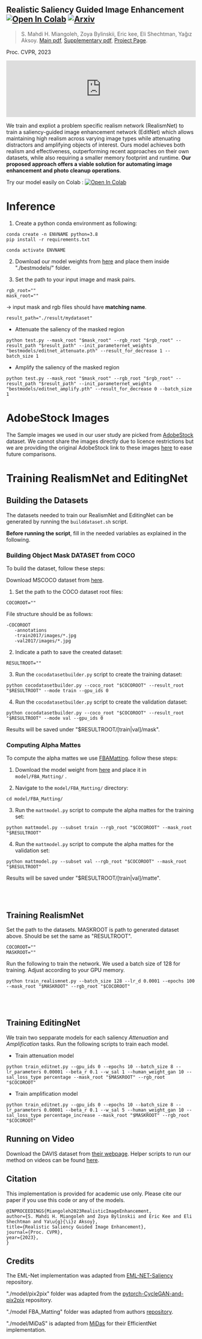 ## Realistic Saliency Guided Image Enhancement [![Open In Colab](https://colab.research.google.com/assets/colab-badge.svg)](https://colab.research.google.com/github/https://github.com/compphoto/RealisticImageEnhancement/blob/main/demo.ipynb) [![Arxiv](http://img.shields.io/badge/cs.CV-arXiv-B31B1B.svg)]()


> S. Mahdi H. Miangoleh, Zoya Bylinskii, Eric kee, Eli Shechtman, Yağız Aksoy.
> [Main pdf](),
> [Supplementary pdf](),
> [Project Page](http://yaksoy.github.io/realisticEditing/). 

Proc. CVPR, 2023

<!-- [![video](figures/teaser_n.jpg)]() -->

<style>
        iframe {
            width: 100%;
            height: auto;
        }
    </style>
<body>
<iframe src="https://www.youtube.com/embed/5dKUDMnnjuo" frameborder="0" allowfullscreen></iframe>
</body>


We train and expliot a problem specific realism network (RealismNet) to train a saliency-guided image enhancement network (EditNet) which allows maintaining high realism across varying image types while attenuating distractors and amplifying objects of interest. Ours model achieves both realism and effectiveness, outperforming recent approaches on their own datasets, while also requiring a smaller memory footprint and runtime. **Our proposed approach offers a viable solution for automating image enhancement and photo cleanup operations**.


Try our model easily on Colab : [![Open In Colab](https://colab.research.google.com/assets/colab-badge.svg)](https://colab.research.google.com/github/https://github.com/compphoto/RealisticImageEnhancement/blob/main/demo.ipynb)



# Inference

1. Create a python conda environment as following:

```
conda create -n ENVNAME python=3.8
pip install -r requirements.txt

conda activate ENVNAME
```

2. Download our model weights from [here](https://drive.google.com/file/d/1NUN9xmD3p8G7n-HpD03UY9LHEF6J82-Q/view?usp=drive_link) and place them inside "./bestmodels/" folder.

3. Set the path to your input image and mask pairs. 
```
rgb_root=""
mask_root=""
```

-> input mask and rgb files should have **matching name**. 

```
result_path="./result/mydataset"
```

* Attenuate the saliency of the masked region
```
python test.py --mask_root "$mask_root" --rgb_root "$rgb_root" --result_path "$result_path" --init_parameternet_weights "bestmodels/editnet_attenuate.pth" --result_for_decrease 1 --batch_size 1
```
* Amplify the saliency of the masked region
```
python test.py --mask_root "$mask_root" --rgb_root "$rgb_root" --result_path "$result_path" --init_parameternet_weights "bestmodels/editnet_amplify.pth" --result_for_decrease 0 --batch_size 1
```

# AdobeStock Images

The Sample images we used in our user study are picked from [AdobeStock](https://stock.adobe.com) dataset. We cannot share the images directly due to licence restrictions but we are providing the original AdobeStock link to these images [here](./scripts/adobestockdatasetlink.md) to ease future comparisons.  

# Training RealismNet and EditingNet

## Building the Datasets
The datasets needed to train our RealismNet and EditingNet can be generated by running the `builddataset.sh` script. 

**Before running the script**, fill in the needed variables as explained in the following.

### Building Object Mask DATASET from COCO

To build the dataset, follow these steps:

Download MSCOCO dataset from [here](https://cocodataset.org/#home).

1. Set the path to the COCO dataset root files:
```
COCOROOT=""
```

File structure should be as follows:

```
-COCOROOT
   -annotations
   -train2017/images/*.jpg
   -val2017/images/*.jpg
```

2. Indicate a path to save the created dataset:
```
RESULTROOT=""
```

3. Run the `cocodatasetbuilder.py` script to create the training dataset:
```
python cocodatasetbuilder.py --coco_root "$COCOROOT" --result_root "$RESULTROOT" --mode train --gpu_ids 0
```

4. Run the `cocodatasetbuilder.py` script to create the validation dataset:
```
python cocodatasetbuilder.py --coco_root "$COCOROOT" --result_root "$RESULTROOT" --mode val --gpu_ids 0
```

Results will be saved under "$RESULTROOT/[train|val]/mask".

### Computing Alpha Mattes

To compute the alpha mattes we use [FBAMatting]((https://github.com/MarcoForte/FBA_Matting)). follow these steps:

1. Download the model weight from [here](https://drive.google.com/uc?id=1T_oiKDE_biWf2kqexMEN7ObWqtXAzbB1) and place it in `model/FBA_Matting/` .

2. Navigate to the `model/FBA_Matting/` directory:
```
cd model/FBA_Matting/
```

3. Run the `mattmodel.py` script to compute the alpha mattes for the training set:
```
python mattmodel.py --subset train --rgb_root "$COCOROOT" --mask_root "$RESULTROOT"
```

4. Run the `mattmodel.py` script to compute the alpha mattes for the validation set:
```
python mattmodel.py --subset val --rgb_root "$COCOROOT" --mask_root "$RESULTROOT"
```

Results will be saved under "$RESULTROOT/[train|val]/matte".

<br/><br/>

## Training RealismNet

Set the path to the datasets. MASKROOT is path to generated dataset above. Should be set the same as "RESULTROOT". 
```
COCOROOT=""
MASKROOT=""
```

Run the following to train the network. We used a batch size of 128 for training. Adjust according to your GPU memory. 
```
python train_realismnet.py --batch_size 128 --lr_d 0.0001 --epochs 100 --mask_root "$MASKROOT" --rgb_root "$COCOROOT"
```

<br/><br/>

## Training EditingNet

We train two sepparate models for each saliency *Attenuation* and *Amplification* tasks. Run the following scripts to train each model. 

* Train attenuation model
```
python train_editnet.py --gpu_ids 0 --epochs 10 --batch_size 8 --lr_parameters 0.00001 --beta_r 0.1 --w_sal 1 --human_weight_gan 10 --sal_loss_type percentage --mask_root "$MASKROOT" --rgb_root "$COCOROOT"
```                   

* Train amplification model

```
python train_editnet.py --gpu_ids 0 --epochs 10 --batch_size 8 --lr_parameters 0.00001 --beta_r 0.1 --w_sal 5 --human_weight_gan 10 --sal_loss_type percentage_increase --mask_root "$MASKROOT" --rgb_root "$COCOROOT"
```

## Running on Video 

Download the DAVIS dataset from [their webpage](https://davischallenge.org/). Helper scripts to run our method on videos can be found [here](./scripts/test_video.sh).


## Citation

This implementation is provided for academic use only. Please cite our paper if you use this code or any of the models.
```
@INPROCEEDINGS{Miangoleh2023RealisticImageEnhancement,
author={S. Mahdi H. Miangoleh and Zoya Bylinskii and Eric Kee and Eli Shechtman and Ya\u{g}{\i}z Aksoy},
title={Realistic Saliency Guided Image Enhancement},
journal={Proc. CVPR},
year={2023},
}
```

## Credits

The EML-Net implementation was adapted from [EML-NET-Saliency](https://github.com/SenJia/EML-NET-Saliency) repository.

"./model/pix2pix" folder was adapted from the [pytorch-CycleGAN-and-pix2pix](https://github.com/junyanz/pytorch-CycleGAN-and-pix2pix) repository. 

"./model FBA_Matting" folder was adapted from authors [repository](https://github.com/MarcoForte/FBA_Matting).

"./model/MiDaS" is adapted from [MiDas](https://github.com/intel-isl/MiDaS/tree/v2) for their EfficientNet implementation.   

